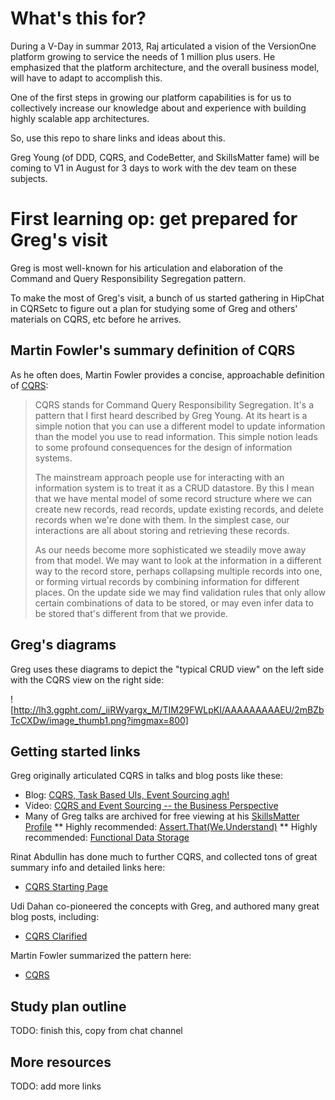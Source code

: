 # What's this for?

During a V-Day in summar 2013, Raj articulated a vision of the VersionOne platform growing to service the needs of 1 million plus users. He emphasized that the platform architecture, and the overall business model, will have to adapt to accomplish this.

One of the first steps in growing our platform capabilities is for us to collectively increase our knowledge about and experience with building highly scalable app architectures.

So, use this repo to share links and ideas about this.

Greg Young (of DDD, CQRS, and CodeBetter, and SkillsMatter fame) will be coming to V1 in August for 3 days to work with the dev team on these subjects.

# First learning op: get prepared for Greg's visit

Greg is most well-known for his articulation and elaboration of the Command and Query Responsibility Segregation pattern.

To make the most of Greg's visit, a bunch of us started gathering in HipChat in CQRSetc to figure out a plan for studying some of Greg and others' materials on CQRS, etc before he arrives.

## Martin Fowler's summary definition of CQRS

As he often does, Martin Fowler provides a concise, approachable definition of [CQRS](http://martinfowler.com/bliki/CQRS.html):

> CQRS stands for Command Query Responsibility Segregation. It's a pattern that I first heard described by Greg Young. At its heart is a simple notion that you can use a different model to update information than the model you use to read information. This simple notion leads to some profound consequences for the design of information systems.
>
>The mainstream approach people use for interacting with an information system is to treat it as a CRUD datastore. By this I mean that we have mental model of some record structure where we can create new records, read records, update existing records, and delete records when we're done with them. In the simplest case, our interactions are all about storing and retrieving these records.
>
>As our needs become more sophisticated we steadily move away from that model. We may want to look at the information in a different way to the record store, perhaps collapsing multiple records into one, or forming virtual records by combining information for different places. On the update side we may find validation rules that only allow certain combinations of data to be stored, or may even infer data to be stored that's different from that we provide.

## Greg's diagrams

Greg uses these diagrams to depict the "typical CRUD view" on the left side with the CQRS view on the right side:

![http://lh3.ggpht.com/_iiRWyargx_M/TIM29FWLpKI/AAAAAAAAAEU/2mBZbTcCXDw/image_thumb1.png?imgmax=800]

## Getting started links

Greg originally articulated CQRS in talks and blog posts like these:

* Blog: [CQRS, Task Based UIs, Event Sourcing agh!](http://codebetter.com/gregyoung/2010/02/16/cqrs-task-based-uis-event-sourcing-agh/)
* Video: [CQRS and Event Sourcing -- the Business Perspective](http://skillsmatter.com/podcast/home/greg-young-cqrs-event-sourcing-the-business-perspective)
* Many of Greg talks are archived for free viewing at his [SkillsMatter Profile](http://skillsmatter.com/expert/home/greg-young)
** Highly recommended: [Assert.That(We.Understand)](http://skillsmatter.com/podcast/home/talk-from-greg-young)
** Highly recommended: [Functional Data Storage](http://skillsmatter.com/podcast/home/greg-young)

Rinat Abdullin has done much to further CQRS, and collected tons of great summary info and detailed links here:

* [CQRS Starting Page](http://abdullin.com/cqrs/)

Udi Dahan co-pioneered the concepts with Greg, and authored many great blog posts, including:

* [CQRS Clarified](http://www.udidahan.com/2009/12/09/clarified-cqrs/) 

Martin Fowler summarized the pattern here:

* [CQRS](http://martinfowler.com/bliki/CQRS.html)

## Study plan outline



TODO: finish this, copy from chat channel

## More resources

TODO: add more links



